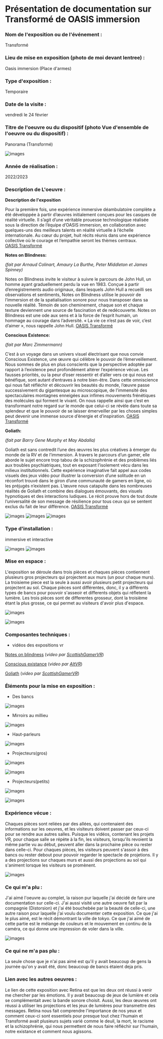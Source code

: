 # Présentation de documentation sur Transformé de OASIS immersion 



### Nom de l'exposition ou de l'événement :
Transformé



### Lieu de mise en exposition (photo de moi devant lentree) :
Oasis immersion (Place d'armes)




### Type d'exposition :
Temporaire



### Date de la visite :
vendredi le 24 février

### Titre de l'oeuvre ou du dispositif (photo Vue d'ensemble de l'oeuvre ou du dispositif) :
Panorama (Transformé)


![images](media/OASIS_Transforme_vue_ensemble.jpg)


### Année de réalisation :
2022/2023 

### Description de L'oeuvre :

**Description de l'exposition**

Pour la première fois, une expérience immersive déambulatoire complète a été développée à partir d’œuvres initialement conçues pour les casques de réalité virtuelle. Il s’agit d’une véritable prouesse technologique réalisée sous la direction de l’équipe d’OASIS immersion, en collaboration avec quelques-uns des meilleurs talents en réalité virtuelle à l’échelle internationale. Au cœur du projet, huit récits réunis dans une expérience collective où le courage et l’empathie seront les thèmes centraux.  
[OASIS Transformé](https://oasis.im/transforme/)



 

 **Notes on Blindness:**
 
 *(fait par Arnaud Colinart, Amaury La Burthe, Peter Middleton et James Spinney)*
 
 Notes on Blindness invite le visiteur à suivre le parcours de John Hull, un homme ayant graduellement perdu la vue en 1983. Conçue à partir d’enregistrements audio originaux, dans lesquels John Hull a recueilli ses observations et sentiments, Notes on Blindness utilise le pouvoir de l’immersion et de la spatialisation sonore pour nous transposer dans sa nouvelle réalité. Témoin de son cheminement, chaque son et chaque texture deviennent une source de fascination et de redécouverte. Notes on Blindness est une ode aux sens et à la force de l’esprit humain, un hommage au courage dans l’adversité. « La vie ce n’est pas de voir, c’est d’aimer », nous rappelle John Hull.
 [OASIS Transformé](https://oasis.im/transforme/)
 
 
 **Conscious Existence:**

 *(fait par Marc Zimmermann)*
 
 C’est à un voyage dans un univers visuel électrisant que nous convie Conscious Existence, une œuvre qui célèbre le pouvoir de l’émerveillement. Nous sommes de plus en plus conscients que la perspective adoptée par rapport à l’existence peut profondément altérer l’expérience vécue. Les fausses priorités, ou la peur d’oser ressentir et d’aller vers ce qui nous est bénéfique, sont autant d’entraves à notre bien-être. Dans cette omniscience qui nous fait réfléchir et découvrir les beautés du monde, l’œuvre passe successivement du gigantesque au microscopique, de l’immensité des spectaculaires montagnes enneigées aux infimes mouvements frénétiques des molécules qui forment le vivant. On nous rappelle ainsi que c’est en transformant notre regard sur le monde que celui-ci se révèle dans toute sa splendeur et que le pouvoir de se laisser émerveiller par les choses simples peut devenir une immense source d’énergie et d’inspiration.
 [OASIS Transformé](https://oasis.im/transforme/)
 
 
 **Goliath:**
 
 *(fait par Barry Gene Murphy et May Abdalla)*
 
 Goliath est sans contredit l’une des œuvres les plus créatives à émerger du monde de la RV et de l’immersion. À travers le parcours d’un gamer, elle aborde le sujet encore trop tabou de la schizophrénie et des problèmes liés aux troubles psychiatriques, tout en exposant l’isolement vécu dans les milieux institutionnels. Cette expérience imaginative fait appel aux codes visuels des jeux vidéo pour illustrer la conversion d’une solitude en un réconfort trouvé dans le giron d’une communauté de gamers en ligne, où les préjugés n’existent pas. L’œuvre nous catapulte dans les nombreuses réalités de Goliath et combine des dialogues émouvants, des visuels hypnotiques et des interactions ludiques. Le récit prouve hors de tout doute l’universalité de son message de résilience pour tous ceux qui se sentent exclus du fait de leur différence.
 [OASIS Transformé](https://oasis.im/transforme/)
 
 
 
 
 



![images](media/OASIS_Transforme_vue_ensemble.jpg)
![images](media/OASIS_Transforme_vue_diagonale.jpg)
![images](media/OASIS_Transforme_vue_cote.jpg)




### Type d'installation :
immersive et interactive


![images](media/OASIS_Transforme_vue_ensemble.jpg)
![images](media/OASIS_Transforme_interractif_sol.jpg)



### Mise en espace :

L'exposition se déroule dans trois pièces et chaques pièces contiennent plusieurs gros projecteurs qui projectent aux murs (un pour chaque murs). La troisieme piece est la seule à aussi avoir plusieurs petit projecteurs qui projectent au sol. Chaque pièces sont différentes, donc, il y a différents types de bancs pour pouvoir s'asseoir et differents objets qui réfletent la lumière. Les trois pièces sont de differentes grosseur, dont la troisième étant la plus grosse, ce qui permet au visiteurs d'avoir plus d'espace. 




![images](media/OASIS_Transforme_vue_ensemble.jpg)


![images](media/OASIS_Transforme_plan.jpg)





### Composantes techniques :
* vidéos des expositions vr

[Notes on blindness](https://youtu.be/ef-Id3PsEzM) (*video par [ScottishGamerVR](https://www.youtube.com/@scottishgamervr)*)





[Conscious existance](https://youtu.be/FbicMIHg2XQ) (*video par [AltVR](https://www.youtube.com/@AltVR_YouTube)*)





[Goliath](https://youtu.be/QdcfLwZZ114) (*video par [ScottishGamerVR](https://www.youtube.com/watch?v=QdcfLwZZ114)*)






### Éléments pour la mise en exposition :
* Des bancs

![images](media/OASIS_Transforme_vue_diagonale.jpg)

* Mirroirs au millieu

![images](media/OASIS_Transforme_composantes_mirroirs.jpg)



* Haut-parleurs

![images](media/OASIS_Transforme_composantes_haut_parleur.jpg)



* Projecteurs(gros)

![images](media/OASIS_Transforme_composantes_gros_projecteur_cote.jpg)

![images](media/OASIS_Transforme_composantes_gros_projecteur_face.jpg)


* Projecteurs(petits)

![images](media/OASIS_Transforme_composantes_petit_projecteur.jpg)

![images](media/OASIS_Transforme_composantes_petit_projecteur_dessous.jpg)



### Expérience vécue :

Chaques pièces sont reliées par des allées, qui contenaient des informations sur les oeuvres, et les visiteurs doivent passer par ceux-ci pour se rendre aux autres salles. Puisque les vidéos, contenant les projets VR, pour chaque salle se répète à la fin, les visiteurs, lorsqu'ils revoient la même partie vu au début, peuvent aller dans la prochaine pièce ou rester dans celle-ci. Pour chaques pièces, les visiteurs peuvent s'assoir à des bancs ou rester debout pour pouvoir regarder le spectacle de projetions. Il y a des projections sur chaques murs et aussi des projections au sol qui s'animent lorsque les visiteurs se promènent. 

![images](media/OASIS_Transforme_posture_visiteur.jpg)

### Ce qui m'a plu :
J'ai aimé l'oeuvre au complet, la  raison pur laquelle j'ai décidé de faire une documentation sur celle-ci. J'ai aussi visité une autre oeuvre fait par la compagnie (Distorsion) et j'ai été bouchebée par la beauté de celle-ci, une autre raison pour laquelle j'ai voulu documenter cette exposition. Ce que j'ai le plus aimé, est le récit démontrant la ville de tokyo. Ce que j'ai aimé de cette partie est le mélange de couleurs et le mouvement en continu de la caméra, ce qui donne une impression de voler dans la ville.

![images](media/OASIS_Transforme_photo_parti_prefere.jpg)

### Ce qui ne m'a pas plu :

La seule chose que je n'ai pas aimé est qu'il y avait beaucoup de gens la journée qu'on y avait été, donc beaucoup de bancs étaient deja pris.

### Lien avec les autres oeuvres :
Le lien de cette exposition avec Retina est que les deux ont réussi à venir me chercher par les émotions. Il y avait beaucoup de jeux de lumière et cela se complémentait avec la bande sonore choisit. Aussi, les deux œuvres ont réussi à utiliser les projections et les jeux de lumières pour transmettre des messages. Retina nous  fait comprendre l'importance de nos yeux et comment ceux-ci sont essentiels pour presque tout chez l'humain et Transformé avait plusieurs sujets varié comme le deuil, la mort, le racisme et la schizophrénie, qui nous permettent de nous faire réfléchir sur l'humain, notre existance et comment nous agissons.

